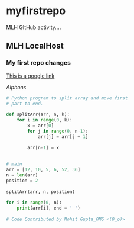 # myfirstrepo
MLH GItHub activity....
## MLH LocalHost
### My first repo changes
[This is a google link](https://www.google.com)

*Alphons*
```python
# Python program to split array and move first
# part to end.
  
def splitArr(arr, n, k): 
    for i in range(0, k): 
        x = arr[0]
        for j in range(0, n-1):
            arr[j] = arr[j + 1]
          
        arr[n-1] = x
          
  
# main
arr = [12, 10, 5, 6, 52, 36]
n = len(arr)
position = 2
  
splitArr(arr, n, position)
  
for i in range(0, n): 
    print(arr[i], end = ' ')
  
# Code Contributed by Mohit Gupta_OMG <(0_o)> 
```
